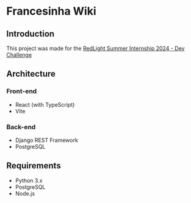 # Francesinha Wiki

## Introduction
This project was made for the [RedLight Summer Internship 2024 - Dev Challenge](https://gitlab.com/weareredlight/code-challenges/si-24-dev-challenge)

## Architecture

### Front-end

- React (with TypeScript)
- Vite

### Back-end

- Django REST Framework
- PostgreSQL

## Requirements

- Python 3.x
- PostgreSQL
- Node.js
